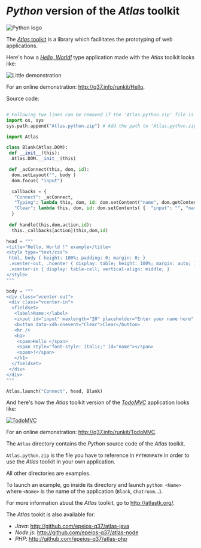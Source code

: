 # *Python* version of the *Atlas* toolkit

![Python logo](https://q37.info/download/assets/Python.png "Python")

The [*Atlas* toolkit](https://atlastk.org/) is a library which facilitates the prototyping of web applications.

Here's how a [*Hello, World!*](https://en.wikipedia.org/wiki/%22Hello,_World!%22_program) type application made with the *Atlas* toolkit looks like:

![Little demonstration](http://q37.info/download/assets/Hello.gif "A basic example")

For an online demonstration: <http://q37.info/runkit/Hello>.

Source code:

```Python

# Following two lines can be removed if the 'Atlas.python.zip' file is referenced in 'PYTHONPATH'
import os, sys
sys.path.append("Atlas.python.zip") # Add the path to 'Atlas.python.zip' if needed.

import Atlas

class Blank(Atlas.DOM):
 def __init__(this):
  Atlas.DOM.__init__(this)

 def _acConnect(this, dom, id):
  dom.setLayout("", body )
  dom.focus( "input")

 _callbacks = {
   "Connect": _acConnect,
   "Typing": lambda this, dom, id: dom.setContent("name", dom.getContent(id)),
   "Clear": lambda this, dom, id: dom.setContents( {  "input": "", "name": ""} ) if dom.confirm( "Are you sure ?" ) else None
  }
  
 def handle(this,dom,action,id):
  this._callbacks[action](this,dom,id)

head = """
<title>"Hello, World !" example</title>
<style type="text/css">
 html, body { height: 100%; padding: 0; margin: 0; }
 .vcenter-out, .hcenter { display: table; height: 100%; margin: auto; }
 .vcenter-in { display: table-cell; vertical-align: middle; }
</style>
"""

body = """
<div class="vcenter-out">
 <div class="vcenter-in">
  <fieldset>
   <label>Name:</label>
   <input id="input" maxlength="20" placeholder="Enter your name here" type="text" data-xdh-onevent="input|Typing" />
   <button data-xdh-onevent="Clear">Clear</button>
   <hr />
   <h1>
    <span>Hello </span>
    <span style="font-style: italic;" id="name"></span>
    <span>!</span>
   </h1>
  </fieldset>
 </div>
</div>
"""

Atlas.launch("Connect", head, Blank)
```

And here's how the *Atlas* toolkit version of the [*TodoMVC*](http://todomvc.com/) application looks like:

[![TodoMVC](http://q37.info/download/TodoMVC.gif "The TodoMVC application made with the Atlas toolkit")](https://github.com/epeios-q37/todomvc-python)

For an online demonstration: <http://q37.info/runkit/TodoMVC>.

The `Atlas` directory contains the *Python* source code of the *Atlas* toolkit.

`Atlas.python.zip` is the file you have to reference in `PYTHONPATH` in order to use the *Atlas* toolkit in your own application.

All other directories are examples.

To launch an example, go inside its directory and launch `python <Name>` where `<Name>` is the name of the application (`Blank`, `Chatroom`…).

For more information about the *Atlas* toolkit, go to <http://atlastk.org/>.

The *Atlas* tookit is also available for:

- *Java*: <http://github.com/epeios-q37/atlas-java>
- *Node.js*: <http://github.com/epeios-q37/atlas-node>
- *PHP*: <http://github.com/epeios-q37/atlas-php>
